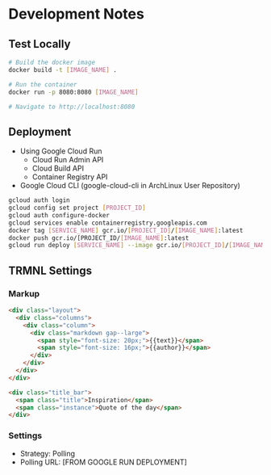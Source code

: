 # Development Notes

## Test Locally

```bash
# Build the docker image
docker build -t [IMAGE_NAME] .

# Run the container
docker run -p 8080:8080 [IMAGE_NAME]

# Navigate to http://localhost:8080
```

## Deployment

- Using Google Cloud Run
	- Cloud Run Admin API
	- Cloud Build API
	- Container Registry API
- Google Cloud CLI (google-cloud-cli in ArchLinux User Repository)

```bash
gcloud auth login
gcloud config set project [PROJECT_ID]
gcloud auth configure-docker
gcloud services enable containerregistry.googleapis.com
docker tag [SERVICE_NAME] gcr.io/[PROJECT_ID]/[IMAGE_NAME]:latest
docker push gcr.io/[PROJECT_ID/[IMAGE_NAME]:latest
gcloud run deploy [SERVICE_NAME] --image gcr.io/[PROJECT_ID]/[IMAGE_NAME] --platform managed --region us-east1 --allow-unauthenticated
```

## TRMNL Settings

### Markup

```html
<div class="layout">
  <div class="columns">
    <div class="column">
      <div class="markdown gap--large">
        <span style="font-size: 20px;">{{text}}</span>
        <span style="font-size: 16px;">{{author}}</span>
      </div>
    </div>
  </div>
</div>

<div class="title_bar">
  <span class="title">Inspiration</span>
  <span class="instance">Quote of the day</span>
</div>
```

### Settings

- Strategy: Polling
- Polling URL: [FROM GOOGLE RUN DEPLOYMENT]


